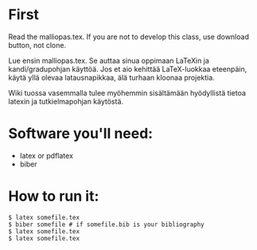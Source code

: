 # First

Read the malliopas.tex.  If you are not to develop this class, use download button, not clone.

Lue ensin malliopas.tex.  Se auttaa sinua oppimaan LaTeXin ja kandi/gradupohjan käyttöä.
Jos et aio kehittää LaTeX-luokkaa eteenpäin, käytä yllä olevaa latausnapikkaa, älä turhaan kloonaa projektia.

Wiki tuossa vasemmalla tulee myöhemmin sisältämään hyödyllistä tietoa latexin ja tutkielmapohjan käytöstä.

# Software you'll need:
* latex or pdflatex
* biber


# How to run it:
```
$ latex somefile.tex
$ biber somefile # if somefile.bib is your bibliography
$ latex somefile.tex
$ latex somefile.tex
```
